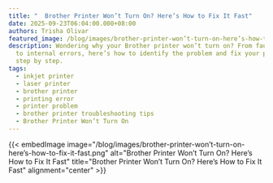 ```yaml
---
title: "  Brother Printer Won’t Turn On? Here’s How to Fix It Fast"
date: 2025-09-23T06:04:00.000+08:00
authors: Trisha Olivar
featured_image: /blog/images/brother-printer-won’t-turn-on-here’s-how-to-fix-it-fast.png
description: Wondering why your Brother printer won’t turn on? From faulty cords
  to internal errors, here’s how to identify the problem and fix your printer
  step by step.
tags:
  - inkjet printer
  - laser printer
  - brother printer
  - printing error
  - printer problem
  - brother printer troubleshooting tips
  - Brother Printer Won’t Turn On
---
```

{{< embedImage image="/blog/images/brother-printer-won’t-turn-on-here’s-how-to-fix-it-fast.png" alt="Brother Printer Won’t Turn On? Here’s How to Fix It Fast" title="Brother Printer Won’t Turn On? Here’s How to Fix It Fast" alignment="center" >}}
